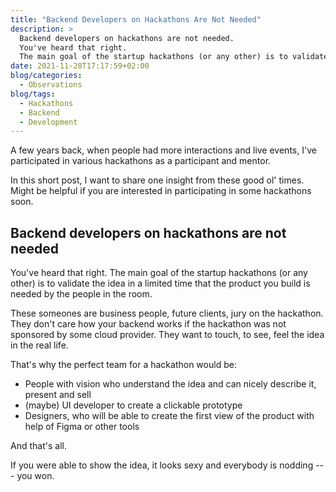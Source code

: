 ```yaml
---
title: "Backend Developers on Hackathons Are Not Needed"
description: >
  Backend developers on hackathons are not needed.
  You've heard that right.
  The main goal of the startup hackathons (or any other) is to validate the idea in a limited time that the product you build is needed by people in the room.
date: 2021-11-28T17:17:59+02:00
blog/categories:
  - Observations
blog/tags:
  - Hackathons
  - Backend
  - Development
---
```


A few years back, when people had more interactions and live events, I've participated in various hackathons as a participant and mentor.

In this short post, I want to share one insight from these good ol' times.
Might be helpful if you are interested in participating in some hackathons soon.

## Backend developers on hackathons are not needed

You've heard that right.
The main goal of the startup hackathons (or any other) is to validate the idea in a limited time that the product you build is needed by the people in the room.

These someones are business people, future clients, jury on the hackathon.
They don't care how your backend works if the hackathon was not sponsored by some cloud provider.
They want to touch, to see, feel the idea in the real life.

That's why the perfect team for a hackathon would be:

- People with vision who understand the idea and can nicely describe it, present and sell
- (maybe) UI developer to create a clickable prototype
- Designers, who will be able to create the first view of the product with help of Figma or other tools

And that's all.

If you were able to show the idea, it looks sexy and everybody is nodding --- you won.
